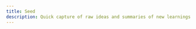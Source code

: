 ```yaml
---
title: Seed
description: Quick capture of raw ideas and summaries of new learnings for future reference and exploration.
---
```

